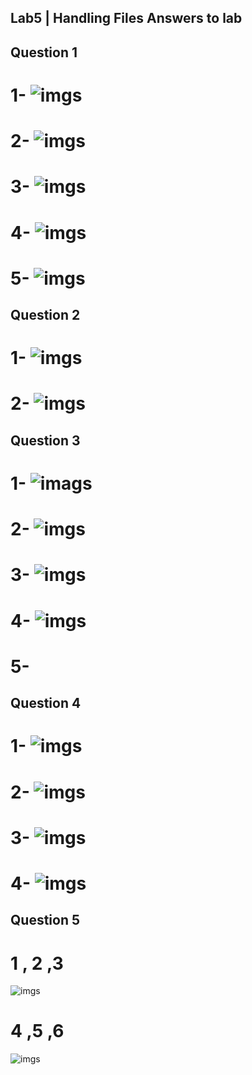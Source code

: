 ## Lab5 | Handling Files Answers to lab

## Question 1 
# 1- ![imgs](../imgs/lab5%20question1.1.png)
# 2- ![imgs](../imgs/lab5%20question1.2.png)
# 3- ![imgs](../imgs/lab5%20question1.3.png)
# 4- ![imgs](../imgs/lab5%20question1.4.png)
# 5- ![imgs](../imgs/lab5%20questin1.5.png)

## Question 2
# 1- ![imgs](../imgs/lab5%20question2.1.png)
# 2- ![imgs](../imgs/lab5%20question2.3.png)






## Question 3 
# 1- ![imags](../imgs/lab5%20question3.1.png)
# 2- ![imgs](../imgs/lab5%20question3.2.png)
# 3- ![imgs](../imgs/lab5%20question3.3.png)
# 4- ![imgs](../imgs/lab5%20question3.4.png)
# 5- 

## Question 4 
# 1- ![imgs](../imgs/lab5%20question4.2.png)
# 2- ![imgs](../imgs/lab5%20question4.3.png)
# 3- ![imgs](../imgs/lab5%20question4.4.png)
# 4- ![imgs](../imgs/lab5%20question4.4.png)

## Question 5 
# 1 , 2 ,3 
 ![imgs](../imgs/lab5%20question5%201.2.3.png)
 # 4 ,5 ,6 
 ![imgs](../imgs/lab5%20question5%205.6.png)
